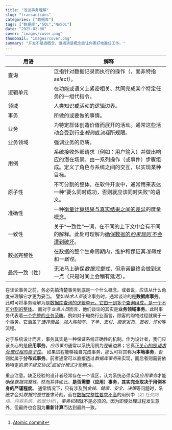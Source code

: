 ```yaml
---
title: "浅谈事务理解"
slug: "transactions"
categories: ["数据库"]
tags: ["数据库","SQL","NoSQL"]
date: "2025-02-08"
cover: "images/cover.png"
thumbnail: "images/cover.png"
summary: "开发不是搞概念，但搞清楚概念能让你更好地胜任工作。"
---
```


| 用语 <div style="width:8em"> | 解释 |
| ----------- | ----------- |
| 查询 | 泛指针对数据记录而执行的操作（，而非特指*select*）。|
| 逻辑单元 | 在功能或语义上紧密相关、共同完成某个特定任务的一组代指令。|
| 领域 | 人类知识或活动的逻辑边界。|
| 事务 | 所做的或要做的事情。|
| 业务 | 为特定群体创造价值而展开的活动。通常这些活动会受到行业*规则*或*流程*所规限。|
| 业务领域 | 强调业务的范畴。|
| 用例 | 系统接收外部请求（例如：用户输入）并做出响应的潜在场景。由一系列操作（或事件）步骤组成。定义了角色与系统之间的交互，以实现某种目标。|
| 原子性 | 不可分割的整体。在软件开发中，通常用来表达一种“要么同时成功，否则就应该同时失败”的语义。 |
| 准确性 | 一种<u>衡量计算结果与真实结果之间的差异</u>的度量概念。|
| 一致性 | 关于“一致性”一词，在不同的上下文中会有不同的解释。此处可理解为<u>确保数据的*约束规则* 不会遭到破坏</u>。 |
| 数据完整性 | 在数据的整个生命周期内，维护和保证其*准确性*和*一致性*。|
| 最终一致（性） | 无法马上确保*数据完整性*，但承诺最终会做到这一点（只是时间上会稍有延迟）。 |

在谈论事务之前，务必先搞清楚事务到底是一个什么概念。或者说，应该从什么角度来理解它才更为妥当。
譬如*技术人员*谈论事务时，通常谈论的是**数据库事务**。此时可将事务理解为是<u>数据库查询的逻辑单元。它由一到多个查询组成，是一个不可分割的整体</u>。
而对于*业务人员*而言，他们谈论的其实是**业务领域事务**。此时事务代表着<u>一个完整的业务范畴</u>。例如对于电商行业而言，顾客的购物过程就属于一个事务。它涵盖了*选择商品*、*加入购物车*、*下单*、*支付*、*商家发货*、*签收*、*评价*等流程。

对于系统设计而言，事务其实是一种保证系统正确性的机制。作为设计者，我们应该关心的是**应用事务**。*应用事务*通常以系统用例为逻辑边界；它真正<u>关心的是*请求处理过程的原子性*</u>。
如果进程能够独自完成事务，那么可将其称为**本地事务**，否则就属于**分布式事务**。前者通常可以直接透过*数据库事务*来实现，而后者则需要依赖特定的*原子提交协议[^1]*或*设计模式*才能解决。

重点注意。缺乏经验的设计者经常存在一个误区，认为系统必须实现*应用事务*才能确保*数据完整性*。然而并非如此。**是否需要（应用）事务，其实完全取决于用例本身的严谨程度**。
通常情况下，只有涉及到*金钱*、*健康*、*安全*、*决策*等问题时，系统才会对*数据完整性*要求苛刻。而在<u>数据完整性要求不高</u>的用例中<span style="color:gray;">（如 *社交网络*、*内容系统*、*数据分析*）</span>，*事务机制*就不是必须的。因为即便处理过程发生意外，但最终也会因为**重新计算**而达到最终一致。


[^1]: [Atomic commit](https://en.wikipedia.org/wiki/Atomic_commit)